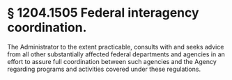 # § 1204.1505   Federal interagency coordination.

The Administrator to the extent practicable, consults with and seeks advice from all other substantially affected federal departments and agencies in an effort to assure full coordination between such agencies and the Agency regarding programs and activities covered under these regulations.




